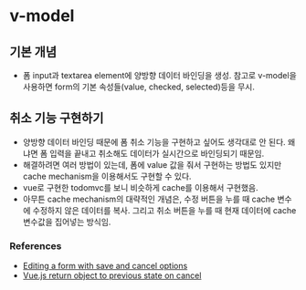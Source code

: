 # v-model

## 기본 개념

* 폼 input과 textarea element에 양방향 데이터 바인딩을 생성. 참고로 v-model을 사용하면 form의 기본 속성들\(value, checked, selected\)등을 무시.

## 취소 기능 구현하기

* 양방향 데이터 바인딩 때문에 폼 취소 기능을 구현하고 싶어도 생각대로 안 된다. 왜냐면 폼 입력을 끝내고 취소해도 데이터가 실시간으로 바인딩되기 때문임.
* 해결하려면 여러 방법이 있는데, 폼에 value 값을 줘서 구현하는 방법도 있지만 cache mechanism을 이용해서도 구현할 수 있다.
* vue로 구현한 todomvc를 보니 비슷하게 cache를 이용해서 구현했음.
* 아무튼 cache mechanism의 대략적인 개념은, 수정 버튼을 누를 때 cache 변수에 수정하지 않은 데이터를 복사. 그리고 취소 버튼을 누를 때 현재 데이터에 cache 변수값을 집어넣는 방식임.

### References

* [Editing a form with save and cancel options](https://stackoverflow.com/questions/46166359/editing-a-form-with-save-and-cancel-options)
* [Vue.js return object to previous state on cancel](https://medium.com/@nickdenardis/vue-js-return-object-to-previous-state-on-cancel-2fa0f2db700a)

